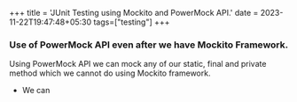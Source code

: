 +++
title = 'JUnit Testing using Mockito and PowerMock API.'
date = 2023-11-22T19:47:48+05:30
tags=["testing"]
+++


### Use of PowerMock API even after we have Mockito Framework.
Using PowerMock API we can mock any of our static, final and private method which we cannot do using Mockito framework. 

* We can 
